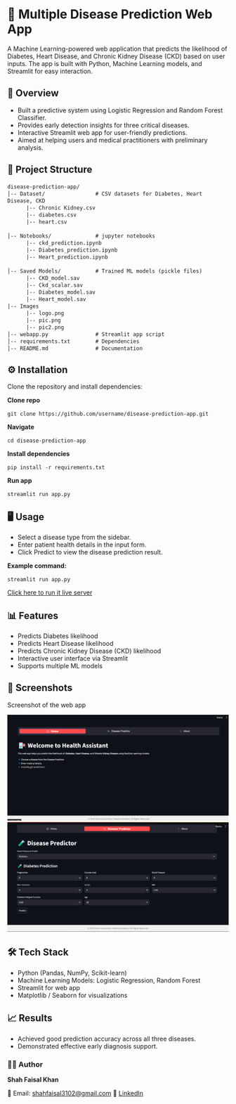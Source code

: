 # 🏥 Multiple Disease Prediction Web App

A Machine Learning-powered web application that predicts the likelihood of Diabetes, Heart Disease, and Chronic Kidney Disease (CKD) based on user inputs. The app is built with Python, Machine Learning models, and Streamlit for easy interaction.

## 🚀 Overview

- Built a predictive system using Logistic Regression and Random Forest Classifier.
- Provides early detection insights for three critical diseases.
- Interactive Streamlit web app for user-friendly predictions.
- Aimed at helping users and medical practitioners with preliminary analysis.

## 📂 Project Structure
```
disease-prediction-app/
│-- Dataset/                # CSV datasets for Diabetes, Heart Disease, CKD
      |-- Chronic Kidney.csv
      |-- diabetes.csv
      |-- heart.csv

│-- Notebooks/              # jupyter notebooks  
      |-- ckd_prediction.ipynb
      |-- Diabetes_prediction.ipynb
      |-- Heart_prediction.ipynb

│-- Saved Models/           # Trained ML models (pickle files)
      |-- CKD_model.sav
      |-- Ckd_scalar.sav
      |-- Diabetes_model.sav
      |-- Heart_model.sav
|-- Images
      |-- logo.png
      |-- pic.png
      |-- pic2.png     
│-- webapp.py               # Streamlit app script
│-- requirements.txt        # Dependencies
│-- README.md               # Documentation
```

## ⚙️ Installation

Clone the repository and install dependencies:

**Clone repo**
```
git clone https://github.com/username/disease-prediction-app.git  
```

**Navigate**
```
cd disease-prediction-app  
```

**Install dependencies**
```
pip install -r requirements.txt  
```

**Run app**
```
streamlit run app.py
```

## 🖥️ Usage

- Select a disease type from the sidebar.
- Enter patient health details in the input form.
- Click Predict to view the disease prediction result.

**Example command:**
```
streamlit run app.py
```

 [Click here to run it live server](https://disease-prediction-webapp-ml-mrrvskgvwisilmzjtflpmz.streamlit.app/)
 

## 📊 Features

- Predicts Diabetes likelihood
- Predicts Heart Disease likelihood
- Predicts Chronic Kidney Disease (CKD) likelihood
- Interactive user interface via Streamlit
- Supports multiple ML models

## 📸 Screenshots

Screenshot of the web app

![Homepage page](Images/pic.png) 
![Prediction page](Images/pic2.png)


## 🛠️ Tech Stack

- Python (Pandas, NumPy, Scikit-learn)
- Machine Learning Models: Logistic Regression, Random Forest
- Streamlit for web app
- Matplotlib / Seaborn for visualizations

## 📈 Results

- Achieved good prediction accuracy across all three diseases.
- Demonstrated effective early diagnosis support.

### 🧑‍💻 Author

**Shah Faisal Khan**

📧 Email: shahfaisal3102@gmail.com 
🔗 [LinkedIn](www.linkedin.com/in/shah-faisal-khan-882965235)

